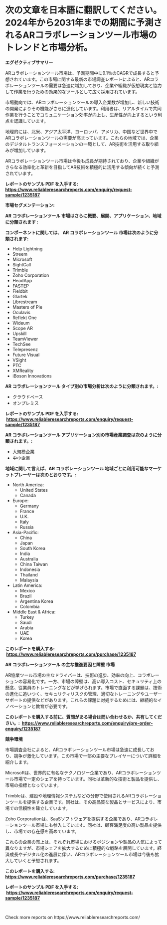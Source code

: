 <p><h1>次の文章を日本語に翻訳してください。2024年から2031年までの期間に予測されるARコラボレーションツール市場のトレンドと市場分析。</h1></p><p><strong>エグゼクティブサマリー</strong></p>
<p><p>ARコラボレーションツール市場は、予測期間中に9.1％のCAGRで成長すると予想されています。この市場に関する最新の市場調査レポートによると、ARコラボレーションツールの需要は急速に増加しており、企業や組織が仮想現実と協力して作業を行うための効果的なツールとして広く採用されています。</p><p>市場動向では、ARコラボレーションツールの導入企業数が増加し、新しい技術の開発によりその機能がさらに進化しています。利用者は、リアルタイムで共同作業を行うことでコミュニケーション効率が向上し、生産性が向上するという利点を認識しています。</p><p>地理的には、北米、アジア太平洋、ヨーロッパ、アメリカ、中国など世界中でARコラボレーションツールの需要が高まっています。これらの地域では、企業のデジタルトランスフォーメーションの一環として、AR技術を活用する取り組みが増加しています。</p><p>ARコラボレーションツール市場は今後も成長が期待されており、企業や組織がさらなる効率化と革新を目指してAR技術を積極的に活用する傾向が続くと予測されています。</p></p>
<p><strong>レポートのサンプル PDF を入手する: <a href="https://www.reliableresearchreports.com/enquiry/request-sample/1235187">https://www.reliableresearchreports.com/enquiry/request-sample/1235187</a></strong></p>
<p><strong>市場セグメンテーション:</strong></p>
<p><strong> AR コラボレーションツール 市場はさらに概要、展開、アプリケーション、地域に分類されます :</strong></p>
<p><strong>コンポーネントに関しては、 AR コラボレーションツール 市場は次のように分類されます: &nbsp;</strong></p>
<p><ul><li>Help Lightning</li><li>Streem</li><li>Microsoft</li><li>SightCall</li><li>Trimble</li><li>Zoho Corporation</li><li>HeadApp</li><li>FASTEP</li><li>Fieldbit</li><li>Glartek</li><li>Librestream</li><li>Masters of Pie</li><li>Oculavis</li><li>Reflekt One</li><li>Wideum</li><li>Scope AR</li><li>Upskill</li><li>TeamViewer</li><li>TechSee</li><li>Telepresenz</li><li>Future Visual</li><li>VSight</li><li>PTC</li><li>XMReality</li><li>iBoson Innovations</li></ul></p>
<p><strong> AR コラボレーションツール タイプ別の市場分析は次のように分類されます。:</strong></p>
<p><ul><li>クラウドベース</li><li>オンプレミス</li></ul></p>
<p><strong>レポートのサンプル PDF を入手する: &nbsp;<a href="https://www.reliableresearchreports.com/enquiry/request-sample/1235187">https://www.reliableresearchreports.com/enquiry/request-sample/1235187</a></strong></p>
<p><strong> AR コラボレーションツール アプリケーション別の市場産業調査は次のように分類されます。:</strong></p>
<p><ul><li>大規模企業</li><li>中小企業</li></ul></p>
<p><strong>地域に関して言えば、AR コラボレーションツール 地域ごとに利用可能なマーケットプレーヤーは次のとおりです。:</strong></p>
<p><ul>
    <li>
        North America:
        <ul>
            <li>United States</li>
            <li>Canada</li>
        </ul>
    </li>
    <li>
        Europe:
        <ul>
            <li>Germany</li>
            <li>France</li>
            <li>U.K.</li>
            <li>Italy</li>
            <li>Russia</li>
        </ul>
    </li>
    <li>
        Asia-Pacific:
        <ul>
            <li>China</li>
            <li>Japan</li>
            <li>South Korea</li>
            <li>India</li>
            <li>Australia</li>
            <li>China Taiwan</li>
            <li>Indonesia</li>
            <li>Thailand</li>
            <li>Malaysia</li>
        </ul>
    </li>
    <li>
        Latin America:
        <ul>
            <li>Mexico</li>
            <li>Brazil</li>
            <li>Argentina Korea</li>
            <li>Colombia</li>
        </ul>
    </li>
    <li>
        Middle East & Africa:
        <ul>
            <li>Turkey</li>
            <li>Saudi</li>
            <li>Arabia</li>
            <li>UAE</li>
            <li>Korea</li>
        </ul>
    </li>
    </ul></p>
<p><strong>このレポートを購入する: &nbsp;<a href="https://www.reliableresearchreports.com/purchase/1235187">https://www.reliableresearchreports.com/purchase/1235187</a></strong></p>
<p><strong>AR コラボレーションツール の主な推進要因と障壁 市場</strong></p>
<p><p>AR協業ツール市場の主なドライバーは、技術の進歩、効率の向上、コラボレーションの容易化です。一方、市場の障壁は、高い導入コスト、セキュリティ上の懸念、従業員のトレーニングなどが挙げられます。市場で直面する課題は、技術の進化に追いつく、セキュリティリスクの管理、適切なトレーニングやユーザーサポートの提供などがあります。これらの課題に対処するためには、継続的なイノベーションと教育が必要です。</p></p>
<p><strong>このレポートを購入する前に、質問がある場合は問い合わせるか、共有してください。:&nbsp; <a href="https://www.reliableresearchreports.com/enquiry/pre-order-enquiry/1235187">https://www.reliableresearchreports.com/enquiry/pre-order-enquiry/1235187</a></strong></p>
<p><strong>競争環境</strong></p>
<p><p>市場調査会社によると、ARコラボレーションツール市場は急速に成長しており、競争が激化しています。この市場で一部の主要なプレイヤーについて詳細を紹介します。</p><p>Microsoftは、世界的に有名なテクノロジー企業であり、ARコラボレーションツール市場で一定のシェアを持っています。同社は革新的な技術と製品を提供し、市場の指標となっています。</p><p>Trimbleは、建設や地理情報システムなどの分野で使用されるARコラボレーションツールを提供する企業です。同社は、その高品質な製品とサービスにより、市場での信頼性を確立しています。</p><p>Zoho Corporationは、SaaSソフトウェアを提供する企業であり、ARコラボレーションツール市場にも参入しています。同社は、顧客満足度の高い製品を提供し、市場での存在感を高めています。</p><p>これらの企業の売上は、それぞれ市場におけるポジションや製品の人気によって異なりますが、市場シェアを拡大するために積極的な戦略を展開しています。経済成長やデジタル化の進展に伴い、ARコラボレーションツール市場は今後も拡大していくと予想されます。</p></p>
<p><strong>このレポートを購入する: &nbsp; <a href="https://www.reliableresearchreports.com/purchase/1235187">https://www.reliableresearchreports.com/purchase/1235187</a></strong></p>
<p><strong>レポートのサンプル PDF を入手する: &nbsp;<a href="https://www.reliableresearchreports.com/enquiry/request-sample/1235187">https://www.reliableresearchreports.com/enquiry/request-sample/1235187</a></strong><strong></strong></p>
<p>&nbsp;</p>
<p>Check more reports on https://www.reliableresearchreports.com/</p>